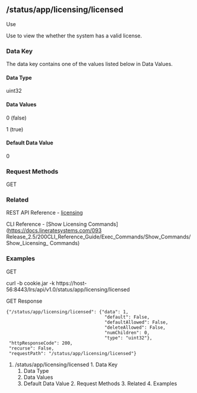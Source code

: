 ## /status/app/licensing/licensed

Use

Use to view the whether the system has a valid license.

### Data Key

The data key contains one of the values listed below in Data Values.

#### Data Type

uint32

#### Data Values

0 (false)

1 (true)

#### Default Data Value

0

### Request Methods

GET

### Related

REST API Reference -
[licensing](/093Release_2.5/250REST_API_Reference_Guide/config/licensing)

CLI Reference - [Show Licensing Commands](https://docs.lineratesystems.com/093
Release_2.5/200CLI_Reference_Guide/Exec_Commands/Show_Commands/Show_Licensing_
Commands)

### Examples

GET

curl -b cookie.jar -k
https://host-56:8443/lrs/api/v1.0/status/app/licensing/licensed

GET Response

    
    
    {"/status/app/licensing/licensed": {"data": 1,
                                         "default": False,
                                         "defaultAllowed": False,
                                         "deleteAllowed": False,
                                         "numChildren": 0,
                                         "type": "uint32"},
     "httpResponseCode": 200,
     "recurse": False,
     "requestPath": "/status/app/licensing/licensed"}
    

  1. /status/app/licensing/licensed
    1. Data Key
      1. Data Type
      2. Data Values
      3. Default Data Value
    2. Request Methods
    3. Related
    4. Examples

